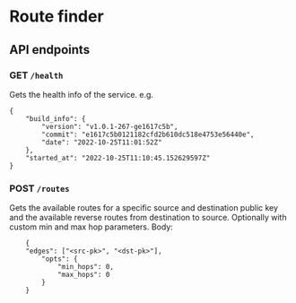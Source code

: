 # Route finder

## API endpoints

### GET `/health`
Gets the health info of the service. e.g.
```
{
    "build_info": {
        "version": "v1.0.1-267-ge1617c5b",
        "commit": "e1617c5b0121182cfd2b610dc518e4753e56440e",
        "date": "2022-10-25T11:01:52Z"
    },
    "started_at": "2022-10-25T11:10:45.152629597Z"
}
```

### POST `/routes`<br>  
Gets the available routes for a specific source and destination public key and the available reverse routes from destination to source.
Optionally with custom min and max hop parameters.
Body:
```
    {
    "edges": ["<src-pk>", "<dst-pk>"],
        "opts": {
            "min_hops": 0,
            "max_hops": 0
        }
    }
```